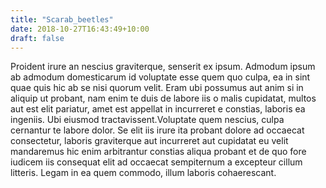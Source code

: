 ```yaml
---
title: "Scarab_beetles"
date: 2018-10-27T16:43:49+10:00
draft: false
---
```


Proident irure an nescius graviterque, senserit ex ipsum. Admodum ipsum ab 
admodum domesticarum id voluptate esse quem quo culpa, ea in sint quae quis hic 
ab se nisi quorum velit. Eram ubi possumus aut anim si in aliquip ut probant, 
nam enim te duis de labore iis o malis cupidatat, multos aut est elit pariatur, 
amet est appellat in incurreret e constias, laboris ea ingeniis. Ubi eiusmod 
tractavissent.Voluptate quem nescius, culpa cernantur te labore dolor. Se elit 
iis irure ita probant dolore ad occaecat consectetur, laboris graviterque aut 
incurreret aut cupidatat eu velit mandaremus hic enim arbitrantur constias 
aliqua probant et de quo fore iudicem iis consequat elit ad occaecat sempiternum 
a excepteur cillum litteris. Legam in ea quem commodo, illum laboris 
cohaerescant.